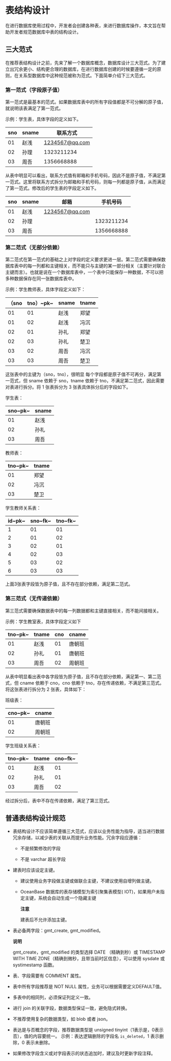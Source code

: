 表结构设计 
==========================

在进行数据库使用过程中，开发者会创建各种表，来进行数据库操作，本文旨在帮助开发者规范数据库中表的结构设计。

三大范式 
-------------------------

在推荐表结构设计之前，先来了解一个数据库概念，数据库设计三大范式。为了建立出冗余更小、结构更合理的数据库，在进行数据库创建的时候要遵循一定的原则，在关系型数据库中这种规范被称为范式。下面简单介绍下三大范式。

### 第一范式（字段原子值） 

第一范式是最基本的范式。如果数据库表中的所有字段值都是不可分解的原子值，就说明该表满足了第一范式。

示例：学生表，具体字段的定义如下。


| sno | sname |      联系方式      |
|-----|-------|----------------|
| 01  | 赵浅    | 1234567@qq.com |
| 02  | 孙理    | 1323211234     |
| 03  | 周吾    | 1356668888     |



从表中明显可以看出，联系方式值有邮箱和手机号码，因此不是原子值，不满足第一范式。这里将联系方式拆分为邮箱和手机号码，则每一列都是原子值，从而满足了第一范式。修改后的学生表的字段定义如下。


| sno | sname |       邮箱       |    手机号码    |
|-----|-------|----------------|------------|
| 01  | 赵浅    | 1234567@qq.com |            |
| 02  | 孙理    |                | 1323211234 |
| 03  | 周吾    |                | 1356668888 |



### 第二范式（无部分依赖） 

第二范式在第一范式的基础之上对字段的定义要求更进一层。第二范式需要确保数据库表中的每一列都和主键相关，而不能只与主键的某一部分相关（主要针对联合主键而言）。也就是说在一个数据库表中，一个表中只能保存一种数据，不可以把多种数据保存在同一张数据库表中。

示例：学生教师表，具体字段定义如下：


| （sno | tno）~pk~ | sname | tname |
|------|----------|-------|-------|
| 01   | 01       | 赵浅    | 郑望    |
| 01   | 02       | 赵浅    | 冯沉    |
| 02   | 01       | 孙礼    | 郑望    |
| 02   | 03       | 孙礼    | 楚卫    |
| 03   | 02       | 周吾    | 冯沉    |
| 03   | 03       | 周吾    | 楚卫    |



这张表中的主键为（sno，tno），很明显 每个字段都是原子值不可再分，满足第一范式，但 sname 依赖于 sno，tname 依赖于 tno，不满足第二范式，因此需要对表进行拆分。将 1 张表拆分为 3 张表具体拆分后的字段如下。

学生表：


| sno~pk~ | sname |
|---------|-------|
| 01      | 赵浅    |
| 02      | 孙礼    |
| 03      | 周吾    |



教师表：


| tno~pk~ | tname |
|---------|-------|
| 01      | 郑望    |
| 02      | 冯沉    |
| 03      | 楚卫    |



学生教师关系表：


| id~pk~ | sno~fk~ | tno~fk~ |
|--------|---------|---------|
| 1      | 01      | 01      |
| 2      | 01      | 02      |
| 3      | 02      | 01      |
| 4      | 02      | 03      |
| 5      | 03      | 02      |
| 6      | 03      | 03      |



上面3张表字段皆为原子值，且不存在部分依赖，满足第二范式。

### 第三范式（无传递依赖） 

第三范式需要确保数据表中的每一列数据都和主键直接相关，而不能间接相关。

示例：学生教室表，具体字段定义如下


| tno~pk~ | tname | cno | cname |
|---------|-------|-----|-------|
| 01      | 赵浅    | 01  | 唐朝班   |
| 02      | 孙礼    | 01  | 唐朝班   |
| 03      | 周吾    | 02  | 周朝班   |



从表中明显看出表中各字段皆为原子值，且不存在部分依赖，满足第一、第二范式，但 cname 依赖于 cno，cno 依赖于 tno，存在传递依赖，不满足第三范式。将这张表进行拆分为 2 张表，具体如下：

班级表：


| cno~pk~ | cname |
|---------|-------|
| 01      | 唐朝班   |
| 02      | 周朝班   |



学生班级关系表：


| tno~pk~ | tname | cno~fk~ |
|---------|-------|---------|
| 01      | 赵浅    | 01      |
| 02      | 孙礼    | 01      |
| 03      | 周吾    | 02      |



经过拆分后，表中不存在传递依赖，满足了第三范式。

普通表结构设计规范 
------------------------------

* 表结构设计不应该简单遵循三大范式，应该以业务性能为指导，适当进行数据冗余存储，以减少表的关联从而提升业务性能。冗余字段应遵循：

  * 不是频繁修改的字段

    
  
  * 不是 varchar 超长字段

    
  

  

* 建表时应该设定主键。

  * 建议使用业务字段做主键或做联合主键，不建议使用自增列做主键。

    
  
  * OceanBase 数据库的表存储模型为索引聚集表模型( IOT)，如果用户未指定主键，系统会自动生成一个隐藏主键

    **注意**

    

    建表后不允许添加主键。
    
  

  

* 表必备两字段：gmt_create, gmt_modified。

  **说明**

  

  gmt_create，gmt_modified 的类型选择 DATE （精确到秒）或 TIMESTAMP WITH TIME ZONE（精确到微秒，且带当前时区信息），可以使用 sysdate 或 systimestamp 函数。
  

* 表、字段需要有 COMMENT 属性。

  

* 表中所有字段推荐是 NOT NULL 属性，业务可以根据需要定义DEFAULT值。

  

* 多表中的相同列，必须保证列定义一致。

  

* 进行 join 的关联字段，数据类型保证一致，避免隐式转换。

  

* 不推荐使用复杂的数据类型，如 blob 或者 json。

  

* 表达是与否概念的字段，推荐数据类型是 unsigned tinyint（1表示是，0表示否），值的内容要统一。
  示例：表达逻辑删除的字段名 `is_deleted`，1 表示删除，0 表示未删除。

  

* 如果修改字段含义或对字段表示的状态追加时，建议及时更新字段注释。

  




